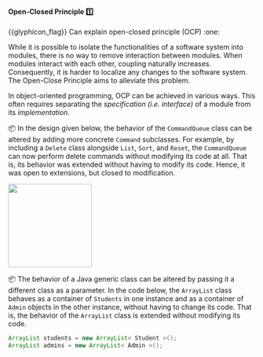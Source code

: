 <div id="title">

#### Open-Closed Principle :one:

</div>
<span id="outcomes">{{glyphicon_flag}} Can explain open-closed principle (OCP) :one:</span>

<div id="body">

While it is possible to isolate the functionalities of a software system into modules, there is no way to remove interaction between modules. When modules interact with each other, coupling naturally increases. Consequently, it is harder to localize any changes to the software system. The Open-Close Principle aims to alleviate this problem. 

<tip-box type="definition"> 
  <include src="../../common/definitions.md#def-open-closed-principle"/>
</tip-box>

In object-oriented programming, OCP can be achieved in various ways. This often requires separating the _specification (i.e. interface)_ of a module from its _implementation_.

<tip-box>

:package: In the design given below, the behavior of the `CommandQueue` class can be altered by adding more concrete `Command` subclasses. For example, by including a `Delete` class alongside `List`, `Sort`, and `Reset`, the `CommandQueue` can now perform delete commands without modifying its code at all. That is, its behavior was extended without having to modify its code. Hence, it was open to extensions, but closed to modification.

<img src="{{baseUrl}}/principles/openClosedPrinciple/images/commandQueue.png" height="170" />
<p/>

</tip-box>

<tip-box>

:package: The behavior of a Java generic class can be altered by passing it a different class as a parameter. In the code below, the `ArrayList` class behaves as a container of `Students` in one instance and as a container of `Admin` objects in the other instance, without having to change its code. That is, the behavior of the `ArrayList` class is extended without modifying its code.

```java
ArrayList students = new ArrayList< Student >();
ArrayList admins = new ArrayList< Admin >();  	
```
</tip-box>

</div>

<div id="extras">

<include src="exercises.md" />

</div>
